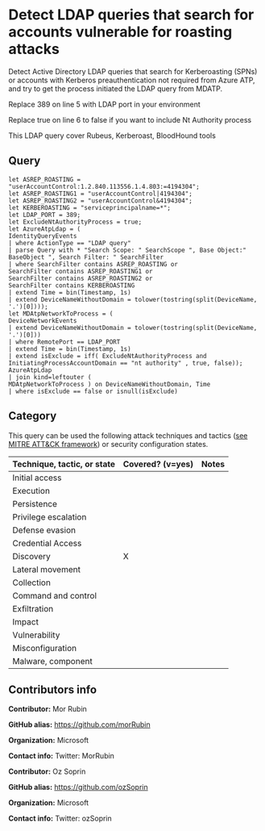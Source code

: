# Detect LDAP queries that search for accounts vulnerable for roasting attacks

Detect Active Directory LDAP queries that search for Kerberoasting (SPNs) or accounts with Kerberos preauthentication not required from Azure ATP, and try to get the process initiated the LDAP query from MDATP.

Replace 389 on line 5 with LDAP port in your environment

Replace true on line 6 to false if you want to include Nt Authority process

This LDAP query cover Rubeus, Kerberoast, BloodHound tools

## Query

```
let ASREP_ROASTING = "userAccountControl:1.2.840.113556.1.4.803:=4194304";
let ASREP_ROASTING1 = "userAccountControl|4194304";
let ASREP_ROASTING2 = "userAccountControl&4194304";
let KERBEROASTING = "serviceprincipalname=*";
let LDAP_PORT = 389;
let ExcludeNtAuthorityProcess = true;
let AzureAtpLdap = (
IdentityQueryEvents
| where ActionType == "LDAP query"
| parse Query with * "Search Scope: " SearchScope ", Base Object:" BaseObject ", Search Filter: " SearchFilter
| where SearchFilter contains ASREP_ROASTING or
SearchFilter contains ASREP_ROASTING1 or
SearchFilter contains ASREP_ROASTING2 or
SearchFilter contains KERBEROASTING
| extend Time = bin(Timestamp, 1s)
| extend DeviceNameWithoutDomain = tolower(tostring(split(DeviceName, '.')[0])));
let MDAtpNetworkToProcess = (
DeviceNetworkEvents
| extend DeviceNameWithoutDomain = tolower(tostring(split(DeviceName, '.')[0]))
| where RemotePort == LDAP_PORT
| extend Time = bin(Timestamp, 1s)
| extend isExclude = iff( ExcludeNtAuthorityProcess and InitiatingProcessAccountDomain == "nt authority" , true, false));
AzureAtpLdap
| join kind=leftouter (
MDAtpNetworkToProcess ) on DeviceNameWithoutDomain, Time 
| where isExclude == false or isnull(isExclude)

```
## Category

This query can be used the following attack techniques and tactics ([see MITRE ATT&CK framework](https://attack.mitre.org/)) or security configuration states.

| Technique, tactic, or state | Covered? (v=yes) | Notes |
|------------------------|----------|-------|
| Initial access |  |  |
| Execution |  |  |
| Persistence |  |  | 
| Privilege escalation |  |  |
| Defense evasion |  |  | 
| Credential Access |  |  | 
| Discovery | X |  | 
| Lateral movement |  |  | 
| Collection |  |  | 
| Command and control |  |  | 
| Exfiltration |  |  | 
| Impact |  |  |
| Vulnerability |  |  |
| Misconfiguration |  |  |
| Malware, component |  |  |


## Contributors info

**Contributor:** Mor Rubin

**GitHub alias:** https://github.com/morRubin

**Organization:** Microsoft

**Contact info:** Twitter: MorRubin

**Contributor:** Oz Soprin

**GitHub alias:** https://github.com/ozSoprin

**Organization:** Microsoft

**Contact info:** Twitter: ozSoprin
